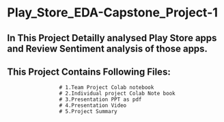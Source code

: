 # Play_Store_EDA-Capstone_Project-1
## In This Project Detailly analysed Play Store apps and Review Sentiment analysis of those apps.
## This Project Contains Following Files:
                     # 1.Team Project Colab notebook
                     # 2.Individual project Colab Note book
                     # 3.Presentation PPT as pdf
                     # 4.Presentation Video
                     # 5.Project Summary

